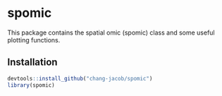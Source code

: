 # spomic

This package contains the spatial omic (spomic) class and some useful plotting functions.

## Installation
```r
devtools::install_github("chang-jacob/spomic")
library(spomic)
```
